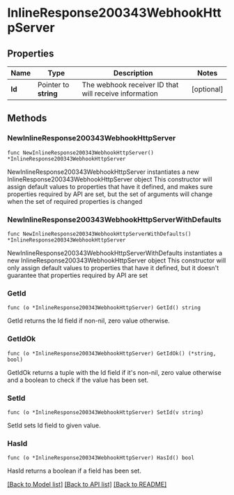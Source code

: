 # InlineResponse200343WebhookHttpServer

## Properties

Name | Type | Description | Notes
------------ | ------------- | ------------- | -------------
**Id** | Pointer to **string** | The webhook receiver ID that will receive information | [optional] 

## Methods

### NewInlineResponse200343WebhookHttpServer

`func NewInlineResponse200343WebhookHttpServer() *InlineResponse200343WebhookHttpServer`

NewInlineResponse200343WebhookHttpServer instantiates a new InlineResponse200343WebhookHttpServer object
This constructor will assign default values to properties that have it defined,
and makes sure properties required by API are set, but the set of arguments
will change when the set of required properties is changed

### NewInlineResponse200343WebhookHttpServerWithDefaults

`func NewInlineResponse200343WebhookHttpServerWithDefaults() *InlineResponse200343WebhookHttpServer`

NewInlineResponse200343WebhookHttpServerWithDefaults instantiates a new InlineResponse200343WebhookHttpServer object
This constructor will only assign default values to properties that have it defined,
but it doesn't guarantee that properties required by API are set

### GetId

`func (o *InlineResponse200343WebhookHttpServer) GetId() string`

GetId returns the Id field if non-nil, zero value otherwise.

### GetIdOk

`func (o *InlineResponse200343WebhookHttpServer) GetIdOk() (*string, bool)`

GetIdOk returns a tuple with the Id field if it's non-nil, zero value otherwise
and a boolean to check if the value has been set.

### SetId

`func (o *InlineResponse200343WebhookHttpServer) SetId(v string)`

SetId sets Id field to given value.

### HasId

`func (o *InlineResponse200343WebhookHttpServer) HasId() bool`

HasId returns a boolean if a field has been set.


[[Back to Model list]](../README.md#documentation-for-models) [[Back to API list]](../README.md#documentation-for-api-endpoints) [[Back to README]](../README.md)


